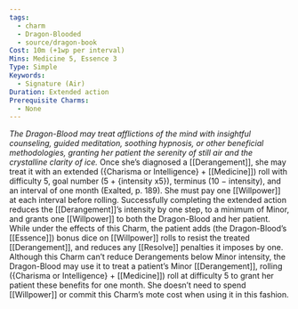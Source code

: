 ```yaml
---
tags:
  - charm
  - Dragon-Blooded
  - source/dragon-book
Cost: 10m (+1wp per interval)
Mins: Medicine 5, Essence 3
Type: Simple
Keywords:
  - Signature (Air)
Duration: Extended action
Prerequisite Charms:
  - None
---
```

*The Dragon-Blood may treat afflictions of the mind with insightful counseling, guided meditation, soothing hypnosis, or other beneficial methodologies, granting her patient the serenity of still air and the crystalline clarity of ice.*
Once she’s diagnosed a [[Derangement]], she may treat it with an extended ({Charisma or Intelligence} + [[Medicine]]) roll with difficulty 5, goal number (5 + {intensity x5}), terminus (10 − intensity), and an interval of one month (Exalted, p. 189). She must pay one [[Willpower]] at each interval before rolling. Successfully completing the extended action reduces the [[Derangement]]’s intensity by one step, to a minimum of Minor, and grants one [[Willpower]] to both the Dragon-Blood and her patient. While under the effects of this Charm, the patient adds (the Dragon-Blood’s [[Essence]]) bonus dice on [[Willpower]] rolls to resist the treated [[Derangement]], and reduces any [[Resolve]] penalties it imposes by one. Although this Charm can’t reduce Derangements below Minor intensity, the Dragon-Blood may use it to treat a patient’s Minor [[Derangement]], rolling ({Charisma or Intelligence} + [[Medicine]]) roll at difficulty 5 to grant her patient these benefits for one month. She doesn’t need to spend [[Willpower]] or commit this Charm’s mote cost when using it in this fashion.